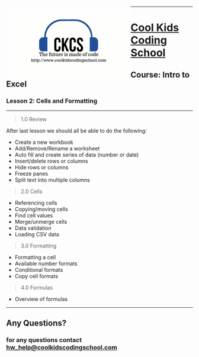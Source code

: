<div>

<p>
<img align=left src="images/ckcslogo.png">
</p>

---

<p>
<H1 align=left><a href="http://www.coolkidscodingschool.com">Cool Kids Coding School</a></H1>
<H2 align=left>Course: <strong>Intro to Excel</strong></H1>
<H3 align=left>Lesson 2: <strong>Cells and Formatting</strong></H3>
</p>

</div>

---

> 1.0 Review

After last lesson we should all be able to do the following:
+ Create a new workbook
+ Add/Remove/Rename a worksheet
+ Auto fill and create series of data (number or date)
+ Insert/delete rows or columns
+ Hide rows or columns
+ Freeze panes
+ Split text into multiple columns

> 2.0 Cells
+ Referencing cells
+ Copying/moving cells 
+ Find cell values
+ Merge/unmerge cells
+ Data validation
+ Loading CSV data

> 3.0 Formatting
+ Formatting a cell
+ Available number formats
+ Conditional formats
+ Copy cell formats

> 4.0 Formulas
+ Overview of formulas

---

## **Any Questions?**

### **for any questions contact hw_help@coolkidscodingschool.com**
